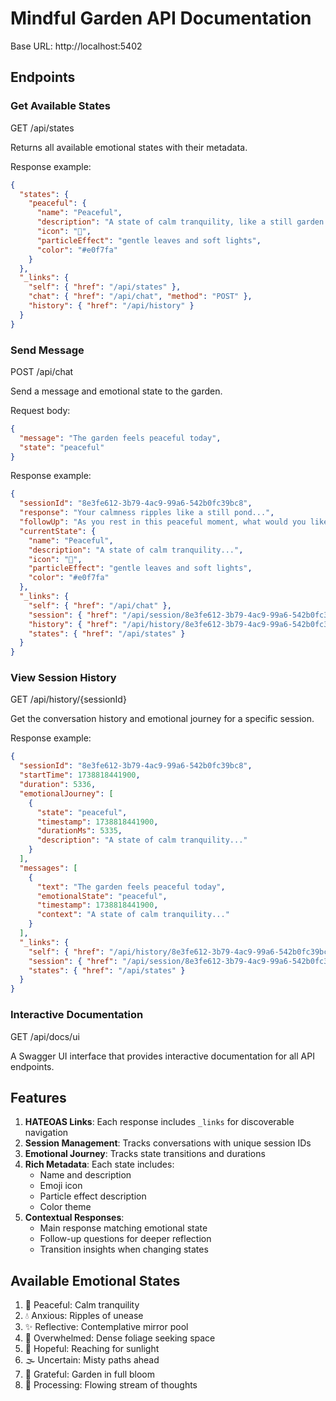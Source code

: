 # Mindful Garden API Documentation

Base URL: http://localhost:5402

## Endpoints

### Get Available States
GET /api/states

Returns all available emotional states with their metadata.

Response example:
```json
{
  "states": {
    "peaceful": {
      "name": "Peaceful",
      "description": "A state of calm tranquility, like a still garden pool reflecting the sky",
      "icon": "🍃",
      "particleEffect": "gentle leaves and soft lights",
      "color": "#e0f7fa"
    }
  },
  "_links": {
    "self": { "href": "/api/states" },
    "chat": { "href": "/api/chat", "method": "POST" },
    "history": { "href": "/api/history" }
  }
}
```

### Send Message
POST /api/chat

Send a message and emotional state to the garden.

Request body:
```json
{
  "message": "The garden feels peaceful today",
  "state": "peaceful"
}
```

Response example:
```json
{
  "sessionId": "8e3fe612-3b79-4ac9-99a6-542b0fc39bc8",
  "response": "Your calmness ripples like a still pond...",
  "followUp": "As you rest in this peaceful moment, what would you like to cultivate?",
  "currentState": {
    "name": "Peaceful",
    "description": "A state of calm tranquility...",
    "icon": "🍃",
    "particleEffect": "gentle leaves and soft lights",
    "color": "#e0f7fa"
  },
  "_links": {
    "self": { "href": "/api/chat" },
    "session": { "href": "/api/session/8e3fe612-3b79-4ac9-99a6-542b0fc39bc8" },
    "history": { "href": "/api/history/8e3fe612-3b79-4ac9-99a6-542b0fc39bc8" },
    "states": { "href": "/api/states" }
  }
}
```

### View Session History
GET /api/history/{sessionId}

Get the conversation history and emotional journey for a specific session.

Response example:
```json
{
  "sessionId": "8e3fe612-3b79-4ac9-99a6-542b0fc39bc8",
  "startTime": 1738818441900,
  "duration": 5336,
  "emotionalJourney": [
    {
      "state": "peaceful",
      "timestamp": 1738818441900,
      "durationMs": 5335,
      "description": "A state of calm tranquility..."
    }
  ],
  "messages": [
    {
      "text": "The garden feels peaceful today",
      "emotionalState": "peaceful",
      "timestamp": 1738818441900,
      "context": "A state of calm tranquility..."
    }
  ],
  "_links": {
    "self": { "href": "/api/history/8e3fe612-3b79-4ac9-99a6-542b0fc39bc8" },
    "session": { "href": "/api/session/8e3fe612-3b79-4ac9-99a6-542b0fc39bc8" },
    "states": { "href": "/api/states" }
  }
}
```

### Interactive Documentation
GET /api/docs/ui

A Swagger UI interface that provides interactive documentation for all API endpoints.

## Features

1. **HATEOAS Links**: Each response includes `_links` for discoverable navigation
2. **Session Management**: Tracks conversations with unique session IDs
3. **Emotional Journey**: Tracks state transitions and durations
4. **Rich Metadata**: Each state includes:
   - Name and description
   - Emoji icon
   - Particle effect description
   - Color theme
5. **Contextual Responses**: 
   - Main response matching emotional state
   - Follow-up questions for deeper reflection
   - Transition insights when changing states

## Available Emotional States

1. 🍃 Peaceful: Calm tranquility
2. 💧 Anxious: Ripples of unease
3. ✨ Reflective: Contemplative mirror pool
4. 🌿 Overwhelmed: Dense foliage seeking space
5. 🌱 Hopeful: Reaching for sunlight
6. 🌫️ Uncertain: Misty paths ahead
7. 🌸 Grateful: Garden in full bloom
8. 💭 Processing: Flowing stream of thoughts
